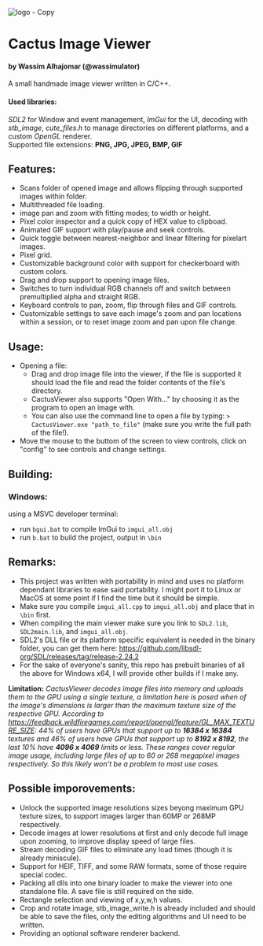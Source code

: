 ![logo - Copy](https://user-images.githubusercontent.com/75145262/199360352-9d8ff4c9-9e87-4f97-ae20-68671e69f919.png)
# Cactus Image Viewer
#### by Wassim Alhajomar (@wassimulator)
A small handmade image viewer written in C/C++.
#### Used libraries:
*SDL2* for Window and event management, *ImGui* for the UI, decoding with *stb_image*, *cute_files.h* to manage directories on different platforms, and a custom *OpenGL* renderer.     
Supported file extensions: **PNG, JPG, JPEG, BMP, GIF**

## Features:
- Scans folder of opened image and allows flipping through supported images within folder.
- Multithreaded file loading.
- image pan and zoom with fitting modes; to width or height.
- Pixel color inspector and a quick copy of HEX value to clipboad.
- Animated GIF support with play/pause and seek controls.
- Quick toggle between nearest-neighbor and linear filtering for pixelart images.
- Pixel grid.
- Customizable background color with support for checkerboard with custom colors.
- Drag and drop support to opening image files.
- Switches to turn individual RGB channels off and switch between premultiplied alpha and straight RGB.
- Keyboard controls to pan, zoom, flip through files and GIF controls.
- Customizable settings to save each image's zoom and pan locations within a session, or to reset image zoom and pan upon file change.

## Usage:
- Opening a file:
  - Drag and drop image file into the viewer, if the file is supported it should load the file and read the folder contents of the file's directory.
  - CactusViewer also supports "Open With..." by choosing it as the program to open an image with.
  - You can also use the command line to open a file by typing: `> CactusViewer.exe "path_to_file"` (make sure you write the full path of the file!).
- Move the mouse to the buttom of the screen to view controls, click on "config" to see controls and change settings. 

## Building:
### Windows:
using a MSVC developer terminal:
- run `bgui.bat` to compile ImGui to `imgui_all.obj`
- run `b.bat` to build the project, output in `\bin`

## Remarks:
- This project was written with portability in mind and uses no platform dependant libraries to ease said portability. I might port it to Linux or MacOS at some point if I find the time but it should be simple. 
- Make sure you compile `imgui_all.cpp` to `imgui_all.obj` and place that in `\bin` first.
- When compiling the main viewer make sure you link to `SDL2.lib`, `SDL2main.lib`, and `imgui_all.obj`.
- SDL2's DLL file or its platform specific equivalent is needed in the binary folder, you can get them here: https://github.com/libsdl-org/SDL/releases/tag/release-2.24.2
- For the sake of everyone's sanity, this repo has prebuilt binaries of all the above for Windows x64, I will provide other builds if I make any.

**Limitation:** *CactusViewer decodes image files into memory and uploads them to the GPU using a single texture, a limitation here is posed when of the image's dimensions is larger than the maximum texture size of the respective GPU. 
According to https://feedback.wildfiregames.com/report/opengl/feature/GL_MAX_TEXTURE_SIZE: 44% of users have GPUs that support up to **16384 x 16384** textures and 46% of users have GPUs that support up to **8192 x 8192**, the last 10% have **4096 x 4069** limits or less. These ranges cover regular image usage, including large files of up to 60 or 268 megapixel images respectively. So this likely won't be a problem to most use cases.*


## Possible imporovements:
- Unlock the supported image resolutions sizes beyong maximum GPU texture sizes, to support images larger than 60MP or 268MP respectively.
- Decode images at lower resolutions at first and only decode full image upon zooming, to improve display speed of large files.
- Stream decoding GIF files to eliminate any load times (though it is already miniscule).
- Support for HEIF, TIFF, and some RAW formats, some of those require special codec.
- Packing all dlls into one binary loader to make the viewer into one standalone file. A save file is still required on the side.
- Rectangle selection and viewing of x,y,w,h values.
- Crop and rotate image, stb_image_write.h is already included and should be able to save the files, only the editing algorithms and UI need to be written.
- Providing an optional software renderer backend.
